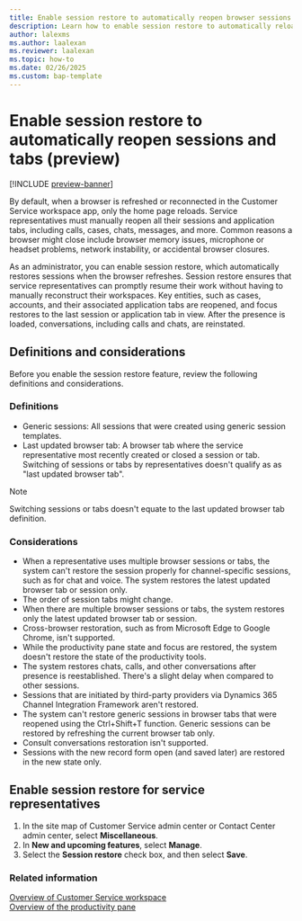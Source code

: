 ```yaml
---
title: Enable session restore to automatically reopen browser sessions and tabs (preview)
description: Learn how to enable session restore to automatically reload sessions and tabs in Customer Service workspace.
author: lalexms 
ms.author: laalexan
ms.reviewer: laalexan
ms.topic: how-to 
ms.date: 02/26/2025 
ms.custom: bap-template 
---
```


# Enable session restore to automatically reopen sessions and tabs (preview)

[!INCLUDE [preview-banner](../../../shared-content/shared/preview-includes/preview-note.md)]

By default, when a browser is refreshed or reconnected in the Customer Service workspace app, only the home page reloads. Service representatives must manually reopen all their sessions and application tabs, including calls, cases, chats, messages, and more. Common reasons a browser might close include browser memory issues, microphone or headset problems, network instability, or accidental browser closures.

As an administrator, you can enable session restore, which automatically restores sessions when the browser refreshes. Session restore ensures that service representatives can promptly resume their work without having to manually reconstruct their workspaces. Key entities, such as cases, accounts, and their associated application tabs are reopened, and focus restores to the last session or application tab in view. After the presence is loaded, conversations, including calls and chats, are reinstated.

## Definitions and considerations

Before you enable the session restore feature, review the following definitions and considerations.

### Definitions

- Generic sessions: All sessions that were created using generic session templates.  
- Last updated browser tab: A browser tab where the service representative most recently created or closed a session or tab. Switching of sessions or tabs by representatives doesn't qualify as as "last updated browser tab".

> [!Note]
> Switching sessions or tabs doesn't equate to the last updated browser tab definition.

### Considerations

- When a representative uses multiple browser sessions or tabs, the system can't restore the session properly for channel-specific sessions, such as for chat and voice. The system restores the latest updated browser tab or session only.
- The order of session tabs might change.
- When there are multiple browser sessions or tabs, the system restores only the latest updated browser tab or session.
- Cross-browser restoration, such as from Microsoft Edge to Google Chrome, isn't supported.
- While the productivity pane state and focus are restored, the system doesn't restore the state of the productivity tools.
- The system restores chats, calls, and other conversations after presence is reestablished. There's a slight delay when compared to other sessions.
- Sessions that are initiated by third-party providers via Dynamics 365 Channel Integration Framework aren't restored.
- The system can't restore generic sessions in browser tabs that were reopened using the Ctrl+Shift+T function. Generic sessions can be restored by refreshing the current browser tab only.
- Consult conversations restoration isn't supported.
- Sessions with the new record form open (and saved later) are restored in the new state only.

## Enable session restore for service representatives

1. In the site map of Customer Service admin center or Contact Center admin center, select **Miscellaneous**.
1. In **New and upcoming features**, select **Manage**.
1. Select the **Session restore** check box, and then select **Save**.

### Related information
[Overview of Customer Service workspace](../implement/csw-overview.md)  
[Overview of the productivity pane](../use/csw-productivity-pane.md)  
